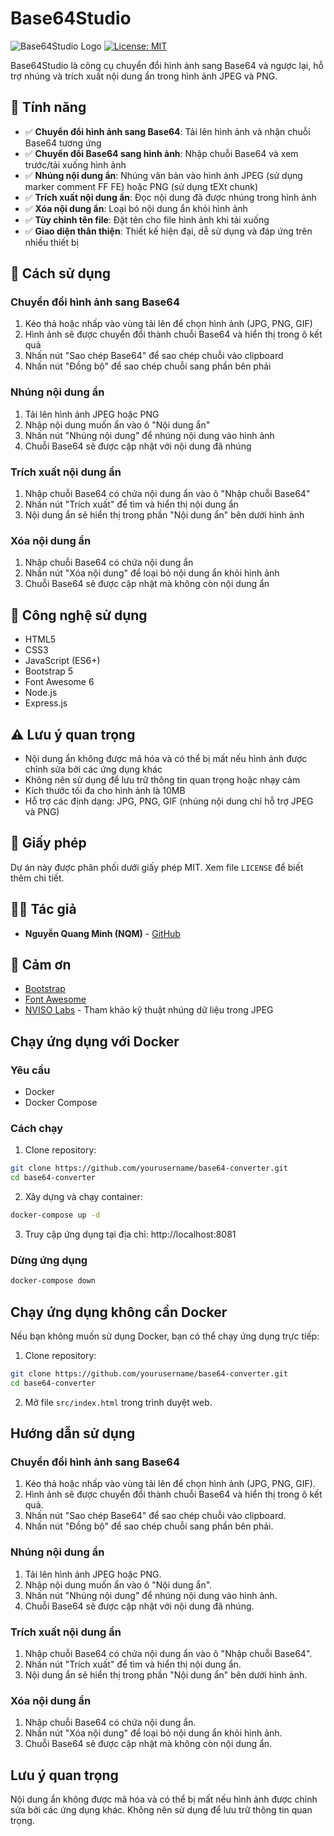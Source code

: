 # Base64Studio

![Base64Studio Logo](https://img.shields.io/badge/Base64-Studio-6c5ce7?style=for-the-badge&logo=data:image/svg+xml;base64,PHN2ZyB4bWxucz0iaHR0cDovL3d3dy53My5vcmcvMjAwMC9zdmciIHZpZXdCb3g9IjAgMCAyNCAyNCIgZmlsbD0ibm9uZSIgc3Ryb2tlPSIjZmZmZmZmIiBzdHJva2Utd2lkdGg9IjIiIHN0cm9rZS1saW5lY2FwPSJyb3VuZCIgc3Ryb2tlLWxpbmVqb2luPSJyb3VuZCIgY2xhc3M9ImZlYXRoZXIgZmVhdGhlci1jb2RlIj48cG9seWxpbmUgcG9pbnRzPSIxNiAxOCA4IDEyIDE2IDYiPjwvcG9seWxpbmU+PC9zdmc+)
[![License: MIT](https://img.shields.io/badge/License-MIT-yellow.svg)](https://opensource.org/licenses/MIT)

Base64Studio là công cụ chuyển đổi hình ảnh sang Base64 và ngược lại, hỗ trợ nhúng và trích xuất nội dung ẩn trong hình
ảnh JPEG và PNG.

## 🌟 Tính năng

- ✅ **Chuyển đổi hình ảnh sang Base64**: Tải lên hình ảnh và nhận chuỗi Base64 tương ứng
- ✅ **Chuyển đổi Base64 sang hình ảnh**: Nhập chuỗi Base64 và xem trước/tải xuống hình ảnh
- ✅ **Nhúng nội dung ẩn**: Nhúng văn bản vào hình ảnh JPEG (sử dụng marker comment FF FE) hoặc PNG (sử dụng tEXt chunk)
- ✅ **Trích xuất nội dung ẩn**: Đọc nội dung đã được nhúng trong hình ảnh
- ✅ **Xóa nội dung ẩn**: Loại bỏ nội dung ẩn khỏi hình ảnh
- ✅ **Tùy chỉnh tên file**: Đặt tên cho file hình ảnh khi tải xuống
- ✅ **Giao diện thân thiện**: Thiết kế hiện đại, dễ sử dụng và đáp ứng trên nhiều thiết bị

## 🚀 Cách sử dụng

### Chuyển đổi hình ảnh sang Base64

1. Kéo thả hoặc nhấp vào vùng tải lên để chọn hình ảnh (JPG, PNG, GIF)
2. Hình ảnh sẽ được chuyển đổi thành chuỗi Base64 và hiển thị trong ô kết quả
3. Nhấn nút "Sao chép Base64" để sao chép chuỗi vào clipboard
4. Nhấn nút "Đồng bộ" để sao chép chuỗi sang phần bên phải

### Nhúng nội dung ẩn

1. Tải lên hình ảnh JPEG hoặc PNG
2. Nhập nội dung muốn ẩn vào ô "Nội dung ẩn"
3. Nhấn nút "Nhúng nội dung" để nhúng nội dung vào hình ảnh
4. Chuỗi Base64 sẽ được cập nhật với nội dung đã nhúng

### Trích xuất nội dung ẩn

1. Nhập chuỗi Base64 có chứa nội dung ẩn vào ô "Nhập chuỗi Base64"
2. Nhấn nút "Trích xuất" để tìm và hiển thị nội dung ẩn
3. Nội dung ẩn sẽ hiển thị trong phần "Nội dung ẩn" bên dưới hình ảnh

### Xóa nội dung ẩn

1. Nhập chuỗi Base64 có chứa nội dung ẩn
2. Nhấn nút "Xóa nội dung" để loại bỏ nội dung ẩn khỏi hình ảnh
3. Chuỗi Base64 sẽ được cập nhật mà không còn nội dung ẩn

## 🔧 Công nghệ sử dụng

- HTML5
- CSS3
- JavaScript (ES6+)
- Bootstrap 5
- Font Awesome 6
- Node.js
- Express.js

## ⚠️ Lưu ý quan trọng

- Nội dung ẩn không được mã hóa và có thể bị mất nếu hình ảnh được chỉnh sửa bởi các ứng dụng khác
- Không nên sử dụng để lưu trữ thông tin quan trọng hoặc nhạy cảm
- Kích thước tối đa cho hình ảnh là 10MB
- Hỗ trợ các định dạng: JPG, PNG, GIF (nhúng nội dung chỉ hỗ trợ JPEG và PNG)

## 📝 Giấy phép

Dự án này được phân phối dưới giấy phép MIT. Xem file `LICENSE` để biết thêm chi tiết.

## 👨‍💻 Tác giả

- **Nguyễn Quang Minh (NQM)** - [GitHub](https://github.com/nqmgaming)

## 🙏 Cảm ơn

- [Bootstrap](https://getbootstrap.com/)
- [Font Awesome](https://fontawesome.com/)
- [NVISO Labs](https://blog.nviso.eu/2020/07/13/how-to-embed-secret-data-in-jpeg-files/) - Tham khảo kỹ thuật nhúng dữ
  liệu trong JPEG 

## Chạy ứng dụng với Docker

### Yêu cầu

- Docker
- Docker Compose

### Cách chạy

1. Clone repository:

```bash
git clone https://github.com/yourusername/base64-converter.git
cd base64-converter
```

2. Xây dựng và chạy container:

```bash
docker-compose up -d
```

3. Truy cập ứng dụng tại địa chỉ: http://localhost:8081

### Dừng ứng dụng

```bash
docker-compose down
```

## Chạy ứng dụng không cần Docker

Nếu bạn không muốn sử dụng Docker, bạn có thể chạy ứng dụng trực tiếp:

1. Clone repository:

```bash
git clone https://github.com/yourusername/base64-converter.git
cd base64-converter
```

2. Mở file `src/index.html` trong trình duyệt web.

## Hướng dẫn sử dụng

### Chuyển đổi hình ảnh sang Base64

1. Kéo thả hoặc nhấp vào vùng tải lên để chọn hình ảnh (JPG, PNG, GIF).
2. Hình ảnh sẽ được chuyển đổi thành chuỗi Base64 và hiển thị trong ô kết quả.
3. Nhấn nút "Sao chép Base64" để sao chép chuỗi vào clipboard.
4. Nhấn nút "Đồng bộ" để sao chép chuỗi sang phần bên phải.

### Nhúng nội dung ẩn

1. Tải lên hình ảnh JPEG hoặc PNG.
2. Nhập nội dung muốn ẩn vào ô "Nội dung ẩn".
3. Nhấn nút "Nhúng nội dung" để nhúng nội dung vào hình ảnh.
4. Chuỗi Base64 sẽ được cập nhật với nội dung đã nhúng.

### Trích xuất nội dung ẩn

1. Nhập chuỗi Base64 có chứa nội dung ẩn vào ô "Nhập chuỗi Base64".
2. Nhấn nút "Trích xuất" để tìm và hiển thị nội dung ẩn.
3. Nội dung ẩn sẽ hiển thị trong phần "Nội dung ẩn" bên dưới hình ảnh.

### Xóa nội dung ẩn

1. Nhập chuỗi Base64 có chứa nội dung ẩn.
2. Nhấn nút "Xóa nội dung" để loại bỏ nội dung ẩn khỏi hình ảnh.
3. Chuỗi Base64 sẽ được cập nhật mà không còn nội dung ẩn.

## Lưu ý quan trọng

Nội dung ẩn không được mã hóa và có thể bị mất nếu hình ảnh được chỉnh sửa bởi các ứng dụng khác. Không nên sử dụng để lưu trữ thông tin quan trọng.
